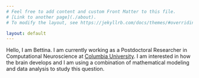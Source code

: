 ```yaml
---
# Feel free to add content and custom Front Matter to this file.
# [Link to another page](./about).
# To modify the layout, see https://jekyllrb.com/docs/themes/#overriding-theme-defaults

layout: default
---
```




Hello, I am Bettina. I am currently working as a Postdoctoral Researcher in Computational Neuroscience at [Columbia University](https://zuckermaninstitute.columbia.edu/). I am interested in how the brain develops and I am using a combination of mathematical modeling and data analysis to study this question.
